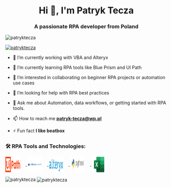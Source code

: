 <h1 align="center">Hi 👋, I'm Patryk Tecza</h1>
<h3 align="center">A passionate RPA developer from Poland</h3>

<p align="left"> <img src="https://komarev.com/ghpvc/?username=patryktecza&label=Profile%20views&color=0e75b6&style=flat" alt="patryktecza" /> </p>

<p align="left"> <a href="https://github.com/ryo-ma/github-profile-trophy"><img src="https://github-profile-trophy.vercel.app/?username=patryktecza" alt="patryktecza" /></a> </p>

- 🔭 I’m currently working with VBA and Alteryx 

- 🌱 I’m currently learning RPA tools like Blue Prism and UI Path

- 🤖 I’m interested in collaborating on beginner RPA projects or automation use cases

- 🤝 I’m looking for help with RPA best practices

- 💬 Ask me about Automation, data workflows, or getting started with RPA tools.

- 📫 How to reach me **patryk-tecza@wp.pl**

- ⚡ Fun fact **I like beatbox**

<h3 align="left">🛠️ RPA Tools and Technologies:</h3>

<p align="left">
  <a href="https://www.uipath.com/" target="_blank">
    <img src="assets/icons/uipath.png" alt="UiPath" width="48" height="48" style="vertical-align:middle; margin-right:15px;">
  </a>
  <a href="https://www.blueprism.com/" target="_blank">
    <img src="assets/icons/blueprism.png" alt="Blue Prism" width="48" height="48" style="vertical-align:middle; margin-right:15px;">
  </a>
  <a href="https://www.alteryx.com/" target="_blank">
    <img src="assets/icons/alteryx.png" alt="Alteryx" width="48" height="48" style="vertical-align:middle; margin-right:15px;">
  </a>
  <a href="https://www.python.org/" target="_blank">
    <img src="assets/icons/python.png" alt="Python" width="48" height="48" style="vertical-align:middle; margin-right:15px;">
  </a>
  <a href="https://www.microsoft.com/en-us/microsoft-365/excel" target="_blank">
    <img src="assets/icons/excel.png" alt="Excel VBA" width="48" height="48" style="vertical-align:middle; margin-right:15px;">
  </a>
</p>

<p><img align="left" src="https://github-readme-stats.vercel.app/api/top-langs?username=patryktecza&show_icons=true&locale=en&layout=compact" alt="patryktecza" /></p>

<p>&nbsp;<img align="center" src="https://github-readme-stats.vercel.app/api?username=patryktecza&show_icons=true&locale=en" alt="patryktecza" /></p>
